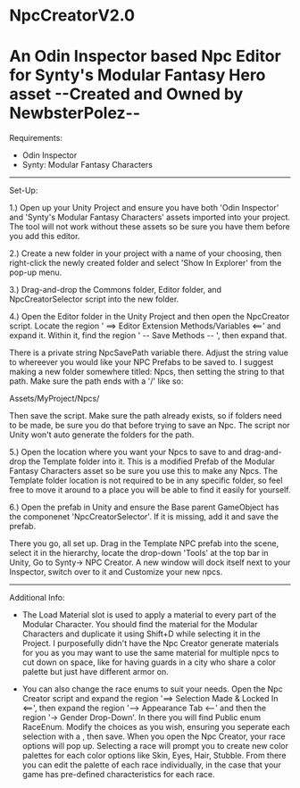 # NpcCreatorV2.0
An Odin Inspector based Npc Editor for Synty's Modular Fantasy Hero asset
--Created and Owned by NewbsterPolez--
===========================================================================

Requirements:
- Odin Inspector
- Synty: Modular Fantasy Characters

---------------------------------------------------------

Set-Up:

1.) Open up your Unity Project and ensure you have both 'Odin Inspector' and 'Synty's Modular Fantasy Characters' assets imported into your project. The tool will not work without these assets so be sure you have them before you add this editor.

2.) Create a new folder in your project with a name of your choosing, then right-click the newly created folder and select 'Show In Explorer' from the pop-up menu.

3.) Drag-and-drop the Commons folder, Editor folder, and NpcCreatorSelector script into the new folder.

4.) Open the Editor folder in the Unity Project and then open the NpcCreator script. Locate the region ' ==> Editor Extension Methods/Variables <==' and expand it. Within it, find the region ' -- Save Methods -- ', then expand that.

There is a private string NpcSavePath variable there. Adjust the string value to whereever you would like your NPC Prefabs to be saved to. I suggest making a new folder somewhere titled: Npcs, then setting the string to that path. Make sure the path ends with a '/' like so:

Assets/MyProject/Npcs/

Then save the script. Make sure the path already exists, so if folders need to be made, be sure you do that before trying to save an Npc. The script nor Unity won't auto generate the folders for the path.

5.) Open the location where you want your Npcs to save to and drag-and-drop the Template folder into it. This is a modified Prefab of the Modular Fantasy Characters asset so be sure you use this to make any Npcs. The Template folder location is not required to be in any specific folder, so feel free to move it around to a place you will be able to find it easily for yourself.

6.) Open the prefab in Unity and ensure the Base parent GameObject has the componenet 'NpcCreatorSelector'. If it is missing, add it and save the prefab.

There you go, all set up. Drag in the Template NPC prefab into the scene, select it in the hierarchy, locate the drop-down 'Tools' at the top bar in Unity, Go to Synty-> NPC Creator. A new window will dock itself next to your Inspector, switch over to it and Customize your new npcs.

---------------------------------------------------------------------------------------------------------------------

Additional Info:

- The Load Material slot is used to apply a material to every part of the Modular Character. You should find the material for the Modular Characters and duplicate it using Shift+D while selecting it in the Project. I purposefully didn't have the Npc Creator generate materials for you as you may want to use the same material for multiple npcs to cut down on space, like for having guards in a city who share a color palette but just have different armor on.

- You can also change the race enums to suit your needs. Open the Npc Creator script and expand the region '==> Selection Made & Locked In <==', then expand the region 
'--> Appearance Tab <--' and then the region '-> Gender Drop-Down'. In there you will find Public enum RaceEnum. Modify the choices as you wish, ensuring you seperate each selection with a , then save. When you open the Npc Creator, your race options will pop up. Selecting a race will prompt you to create new color palettes for each color options like Skin, Eyes, Hair, Stubble. From there you can edit the palette of each race individually, in the case that your game has pre-defined characteristics for each race.
